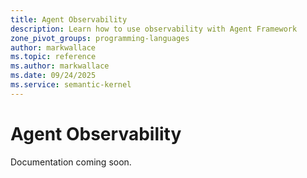 ```yaml
---
title: Agent Observability
description: Learn how to use observability with Agent Framework  
zone_pivot_groups: programming-languages
author: markwallace
ms.topic: reference
ms.author: markwallace
ms.date: 09/24/2025
ms.service: semantic-kernel
---
```


# Agent Observability

Documentation coming soon.
